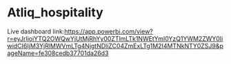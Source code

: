 # Atliq_hospitality
Live dashboard link:https://app.powerbi.com/view?r=eyJrIjoiYTQ2OWQwYjUtMjRhYy00ZTlmLTk1NWEtYmI0YzQ1YWM2ZWY0IiwidCI6IjM3YjRlMWVmLTg4NjgtNDliZC04ZmExLTg1M2I4MTNkNTY0ZSJ9&pageName=fe308cedb37701da26d3
